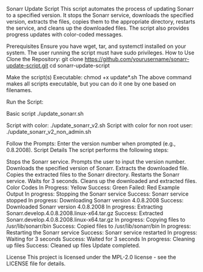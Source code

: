 Sonarr Update Script
This script automates the process of updating Sonarr to a specified version. It stops the Sonarr service, downloads the specified version, extracts the files, copies them to the appropriate directory, restarts the service, and cleans up the downloaded files. The script also provides progress updates with color-coded messages.

Prerequisites
Ensure you have wget, tar, and systemctl installed on your system.
The user running the script must have sudo privileges.
How to Use
Clone the Repository:
git clone https://github.com/yourusername/sonarr-update-script.git
cd sonarr-update-script

Make the script(s) Executable:
chmod +x update*.sh
The above command makes all scripts executable, but you can do it one by one based on filenames.

Run the Script:

Basic script
./update_sonarr.sh

Script with color:
./update_sonarr_v2.sh
Script with color for non root user:
./update_sonarr_v2_non_admin.sh

Follow the Prompts:
Enter the version number when prompted (e.g., 0.8.2008).
Script Details
The script performs the following steps:

Stops the Sonarr service.
Prompts the user to input the version number.
Downloads the specified version of Sonarr.
Extracts the downloaded file.
Copies the extracted files to the Sonarr directory.
Restarts the Sonarr service.
Waits for 3 seconds.
Cleans up the downloaded and extracted files.
Color Codes
In Progress: Yellow
Success: Green
Failed: Red
Example Output
In progress: Stopping the Sonarr service
Success: Sonarr service stopped
In progress: Downloading Sonarr version 4.0.8.2008
Success: Downloaded Sonarr version 4.0.8.2008
In progress: Extracting Sonarr.develop.4.0.8.2008.linux-x64.tar.gz
Success: Extracted Sonarr.develop.4.0.8.2008.linux-x64.tar.gz
In progress: Copying files to /usr/lib/sonarr/bin
Success: Copied files to /usr/lib/sonarr/bin
In progress: Restarting the Sonarr service
Success: Sonarr service restarted
In progress: Waiting for 3 seconds
Success: Waited for 3 seconds
In progress: Cleaning up files
Success: Cleaned up files
Update completed.

License
This project is licensed under the MPL-2.0 license - see the LICENSE file for details.
